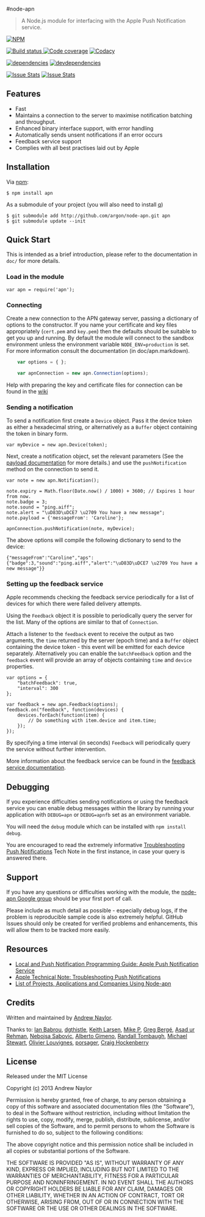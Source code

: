 #node-apn

> A Node.js module for interfacing with the Apple Push Notification service.

[![NPM][npm-image] ][npm-url]

[![Build status][ci-image] ][ci-url]
[![Code coverage][coverage-image]][coverage-url]
[![Codacy][codacy-image]][codacy-url]

[![dependencies][dependencies-image]][dependencies-url]
[![devdependencies][devdependencies-image]][devdependencies-url]

[![Issue Stats][issuestats-pr-image]][issuestats-url]
[![Issue Stats][issuestats-image]][issuestats-url]

[npm-image]:https://nodei.co/npm/apn.png?downloads=true
[npm-url]:https://npmjs.com/package/apn
[ci-image]:https://travis-ci.org/argon/node-apn.png?branch=master
[ci-url]:https://travis-ci.org/argon/node-apn
[coverage-image]:https://coveralls.io/repos/argon/node-apn/badge.svg?branch=master
[coverage-url]:https://coveralls.io/r/argon/node-apn
[codacy-image]:https://www.codacy.com/project/badge/e7735fbe0db244f3b310657d0dabaa11
[codacy-url]:https://www.codacy.com/public/argon/node-apn

[dependencies-image]:https://david-dm.org/argon/node-apn.png
[dependencies-url]:https://david-dm.org/argon/node-apn
[devdependencies-image]:https://david-dm.org/argon/node-apn/dev-status.png
[devdependencies-url]:https://david-dm.org/argon/node-apn#info=devDependencies

[issuestats-image]:http://issuestats.com/github/argon/node-apn/badge/issue
[issuestats-pr-image]:http://issuestats.com/github/argon/node-apn/badge/pr
[issuestats-url]:http://issuestats.com/github/argon/node-apn

## Features

- Fast
- Maintains a connection to the server to maximise notification batching and throughput.
- Enhanced binary interface support, with error handling
- Automatically sends unsent notifications if an error occurs
- Feedback service support
- Complies with all best practises laid out by Apple

## Installation

Via [npm][]:

	$ npm install apn
	
As a submodule of your project (you will also need to install [q][q])

	$ git submodule add http://github.com/argon/node-apn.git apn
	$ git submodule update --init

## Quick Start

This is intended as a brief introduction, please refer to the documentation in `doc/` for more details.

### Load in the module

	var apn = require('apn');

### Connecting
Create a new connection to the APN gateway server, passing a dictionary of options to the constructor. If you name your certificate and key files appropriately (`cert.pem` and `key.pem`) then the defaults should be suitable to get you up and running. By default the module will connect to the sandbox environment unless the environment variable `NODE_ENV=production` is set. For more information consult the documentation (in doc/apn.markdown).

```javascript
	var options = { };

	var apnConnection = new apn.Connection(options);
```

Help with preparing the key and certificate files for connection can be found in the [wiki][certificateWiki]

### Sending a notification
To send a notification first create a `Device` object. Pass it the device token as either a hexadecimal string, or alternatively as a `Buffer` object containing the token in binary form.

	var myDevice = new apn.Device(token);

Next, create a notification object, set the relevant parameters (See the [payload documentation][pl] for more details.) and use the `pushNotification` method on the connection to send it.

	var note = new apn.Notification();
	
	note.expiry = Math.floor(Date.now() / 1000) + 3600; // Expires 1 hour from now.
	note.badge = 3;
	note.sound = "ping.aiff";
	note.alert = "\uD83D\uDCE7 \u2709 You have a new message";
	note.payload = {'messageFrom': 'Caroline'};
	
	apnConnection.pushNotification(note, myDevice);

The above options will compile the following dictionary to send to the device:

	{"messageFrom":"Caroline","aps":{"badge":3,"sound":"ping.aiff","alert":"\uD83D\uDCE7 \u2709 You have a new message"}}

### Setting up the feedback service

Apple recommends checking the feedback service periodically for a list of devices for which there were failed delivery attempts.

Using the `Feedback` object it is possible to periodically query the server for the list. Many of the options are similar to that of `Connection`.

Attach a listener to the `feedback` event to receive the output as two arguments, the `time` returned by the server (epoch time) and a `Buffer` object containing the device token - this event will be emitted for each device separately. Alternatively you can enable the `batchFeedback` option and the `feedback` event will provide an array of objects containing `time` and `device` properties.

	var options = {
		"batchFeedback": true,
		"interval": 300
	};

	var feedback = new apn.Feedback(options);
	feedback.on("feedback", function(devices) {
		devices.forEach(function(item) {
			// Do something with item.device and item.time;
		});
	});

By specifying a time interval (in seconds) `Feedback` will periodically query the service without further intervention.

More information about the feedback service can be found in the [feedback service documentation][fs].

## Debugging

If you experience difficulties sending notifications or using the feedback service you can enable debug messages within the library by running your application with `DEBUG=apn` or `DEBUG=apnfb` set as an environment variable.

You will need the `debug` module which can be installed with `npm install debug`.

You are encouraged to read the extremely informative [Troubleshooting Push Notifications][tn2265] Tech Note in the first instance, in case your query is answered there.

## Support

If you have any questions or difficulties working with the module, the [node-apn Google group][googlegroup] should be your first port of call. 

Please include as much detail as possible - especially debug logs, if the problem is reproducible sample code is also extremely helpful. GitHub Issues should only be created for verified problems and enhancements, this will allow them to be tracked more easily.

## Resources

* [Local and Push Notification Programming Guide: Apple Push Notification Service][pl]
* [Apple Technical Note: Troubleshooting Push Notifications][tn2265]
* [List of Projects, Applications and Companies Using Node-apn][pacapn]

## Credits

Written and maintained by [Andrew Naylor][andrewnaylor].

Thanks to: [Ian Babrou][bobrik], [dgthistle][dgthistle], [Keith Larsen][keithnlarsen], [Mike P][mypark], [Greg Bergé][neoziro], [Asad ur Rehman][AsadR], [Nebojsa Sabovic][nsabovic], [Alberto Gimeno][gimenete], [Randall Tombaugh][rwtombaugh], [Michael Stewart][thegreatmichael], [Olivier Louvignes][mgcrea], [porsager][porsager], [Craig Hockenberry][chockenberry]

## License

Released under the MIT License

Copyright (c) 2013 Andrew Naylor

Permission is hereby granted, free of charge, to any person obtaining a copy
of this software and associated documentation files (the "Software"), to deal
in the Software without restriction, including without limitation the rights
to use, copy, modify, merge, publish, distribute, sublicense, and/or sell
copies of the Software, and to permit persons to whom the Software is
furnished to do so, subject to the following conditions:

The above copyright notice and this permission notice shall be included in
all copies or substantial portions of the Software.

THE SOFTWARE IS PROVIDED "AS IS", WITHOUT WARRANTY OF ANY KIND, EXPRESS OR IMPLIED, INCLUDING BUT NOT LIMITED TO THE WARRANTIES OF MERCHANTABILITY, FITNESS FOR A PARTICULAR PURPOSE AND NONINFRINGEMENT. IN NO EVENT SHALL THE AUTHORS OR COPYRIGHT HOLDERS BE LIABLE FOR ANY CLAIM, DAMAGES OR OTHER LIABILITY, WHETHER IN AN ACTION OF CONTRACT, TORT OR OTHERWISE, ARISING FROM, OUT OF OR IN CONNECTION WITH THE SOFTWARE OR THE USE OR OTHER DEALINGS IN THE SOFTWARE.

[certificateWiki]:https://github.com/argon/node-apn/wiki/Preparing-Certificates "Preparing Certificates"
[errors]:https://developer.apple.com/library/ios/documentation/NetworkingInternet/Conceptual/RemoteNotificationsPG/Chapters/CommunicatingWIthAPS.html#//apple_ref/doc/uid/TP40008194-CH101-SW4 "The Binary Interface and Notification Formats"
[pl]: https://developer.apple.com/library/ios/documentation/NetworkingInternet/Conceptual/RemoteNotificationsPG/Chapters/ApplePushService.html#//apple_ref/doc/uid/TP40008194-CH100-SW1 "Local and Push Notification Programming Guide: Apple Push Notification Service"
[fs]: https://developer.apple.com/library/ios/documentation/NetworkingInternet/Conceptual/RemoteNotificationsPG/Chapters/CommunicatingWIthAPS.html#//apple_ref/doc/uid/TP40008194-CH101-SW3 "The Feedback Service"
[tn2265]: http://developer.apple.com/library/ios/#technotes/tn2265/_index.html "Troubleshooting Push Notifications"
[googlegroup]:https://groups.google.com/group/node-apn "node-apn Google Group"
[pacapn]:https://github.com/argon/node-apn/wiki/Projects,-Applications,-and-Companies-Using-Node-apn "List of Projects, Applications and Companies Using Node-apn"
[andrewnaylor]: http://andrewnaylor.co.uk
[bnoordhuis]: http://bnoordhuis.nl
[npm]: https://npmjs.org
[bobrik]: http://bobrik.name
[dgthistle]: https://github.com/dgthistle
[keithnlarsen]: https://github.com/keithnlarsen
[mypark]: https://github.com/mypark
[neoziro]: https://github.com/neoziro
[AsadR]: https://github.com/AsadR
[nsabovic]: https://github.com/nsabovic
[gimenete]: https://github.com/gimenete
[rwtombaugh]: https://github.com/rwtombaugh
[thegreatmichael]: https://github.com/thegreatmichael
[mgcrea]: https://github.com/mgcrea
[porsager]: https://github.com/porsager
[q]: https://github.com/kriskowal/q
[chockenberry]: https://github.com/chockenberry

